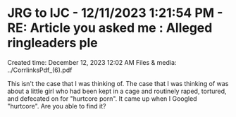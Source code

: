 # JRG to IJC - 12/11/2023 1:21:54 PM - RE: Article you asked me : Alleged ringleaders ple

Created time: December 12, 2023 12:02 AM
Files & media: ../CorrlinksPdf_(6).pdf

This isn't the case that I was thinking of. The case that I was thinking of was about a little girl who had been kept in a cage and routinely raped, tortured, and defecated on for "hurtcore porn". It came up when I Googled "hurtcore". Are you able to find it?